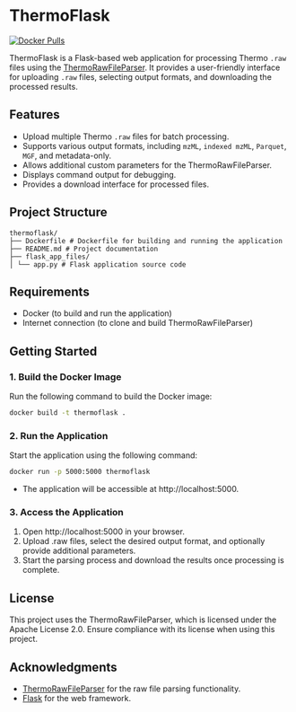 # ThermoFlask

[![Docker Pulls](https://img.shields.io/docker/pulls/yufree/thermoflask.svg)](https://hub.docker.com/r/yufree/thermoflask)

ThermoFlask is a Flask-based web application for processing Thermo `.raw` files using the [ThermoRawFileParser](https://github.com/compomics/ThermoRawFileParser). It provides a user-friendly interface for uploading `.raw` files, selecting output formats, and downloading the processed results.

## Features

- Upload multiple Thermo `.raw` files for batch processing.
- Supports various output formats, including `mzML`, `indexed mzML`, `Parquet`, `MGF`, and metadata-only.
- Allows additional custom parameters for the ThermoRawFileParser.
- Displays command output for debugging.
- Provides a download interface for processed files.

## Project Structure

```
thermoflask/ 
├── Dockerfile # Dockerfile for building and running the application 
├── README.md # Project documentation 
├── flask_app_files/ 
│ └── app.py # Flask application source code
```

## Requirements

- Docker (to build and run the application)
- Internet connection (to clone and build ThermoRawFileParser)

## Getting Started

### 1. Build the Docker Image

Run the following command to build the Docker image:
```bash
docker build -t thermoflask .
```
### 2. Run the Application
Start the application using the following command:
```bash
docker run -p 5000:5000 thermoflask
```
- The application will be accessible at http://localhost:5000.

### 3. Access the Application

1. Open http://localhost:5000 in your browser.
2. Upload .raw files, select the desired output format, and optionally provide additional parameters.
3. Start the parsing process and download the results once processing is complete.

## License
This project uses the ThermoRawFileParser, which is licensed under the Apache License 2.0. Ensure compliance with its license when using this project.

## Acknowledgments

- [ThermoRawFileParser](https://github.com/compomics/ThermoRawFileParser) for the raw file parsing functionality.
- [Flask](https://flask.palletsprojects.com/) for the web framework.

